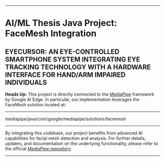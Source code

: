 - - - -
# AI/ML Thesis Java Project: FaceMesh Integration
## EYECURSOR: AN EYE-CONTROLLED SMARTPHONE SYSTEM INTEGRATING EYE TRACKING TECHNOLOGY WITH A HARDWARE INTERFACE FOR HAND/ARM IMPAIRED INDIVIDUALS

**Heads Up:** This project is directly connected to the [MediaPipe](https://github.com/google-ai-edge/mediapipe.git) framework by Google AI Edge. In particular, our implementation leverages the FaceMesh solution located at:

- - - -
mediapipe/java/com/google/mediapipe/solutions/facemesh
- - - -

By integrating this codebase, our project benefits from advanced AI capabilities for facial mesh detection and analysis. For further details, updates, and documentation on the underlying functionality, please refer to the official [MediaPipe repository](https://github.com/google-ai-edge/mediapipe.git).

- - - -
